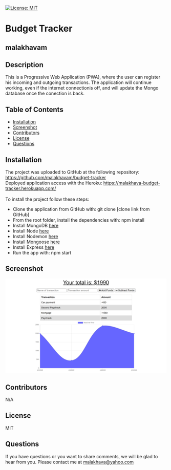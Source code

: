 [![License: MIT](https://shields.io/badge/license-MIT-green.svg)](https://opensource.org/licenses/MIT)
   # Budget Tracker
   ## malakhavam
   
   ## Description 
   
   This is a Progressive Web Application (PWA), where the user can register his incoming and outgoing transactions. The application will continue working, even if the internet connectionis off, and will update the Mongo database once the conection is back.
   
   ## Table of Contents  
   * [Installation](#installation)
   * [Screenshot](#screenshot)
   * [Contributors](#contibutors) 
   * [License](#license)
   * [Questions](#questions)
   
   
   ## Installation 
   
   The project was uploaded to GitHub at the following repository: https://github.com/malakhavam/budget-tracker <br/>
   Deployed application access with the Heroku: https://malakhava-budget-tracker.herokuapp.com/ <br/>  
   To install the project follow these steps: 
   * Clone the application from GitHub with: git clone [clone link from GitHub] 
   * From the root folder, install the dependencies with: npm install
   * Install MongoDB [here](https://docs.mongodb.com/manual/installation)
   * Install Node [here](https://nodejs.org/en/download/) 
   * Install Nodemon [here](https://www.npmjs.com/package/nodemon)
   * Install Mongoose [here](https://mongoosejs.com/docs/)
   * Install Express [here](https://expressjs.com/en/starter/installing.html)
   * Run the app with: npm start

   ## Screenshot

   ![Mockup-image](/public/images/screenshot.png)
  
   ## Contributors

   N/A

   ## License

   MIT
  
   ## Questions
   
   If you have questions or you want to share comments, we will be glad to hear from you. Please contact me at malakhava@yahoo.com